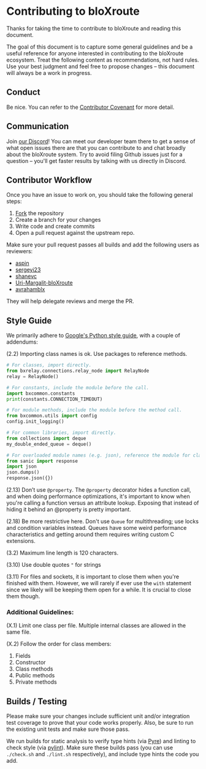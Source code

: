 # Contributing to bloXroute

Thanks for taking the time to contribute to bloXroute and reading this document.

The goal of this document is to capture some general guidelines and be a useful reference for anyone interested in 
contributing to the bloXroute ecosystem. Treat the following content as recommendations, not hard rules. Use your best
judgment and feel free to propose changes – this document will always be a work in progress.

## Conduct

Be nice. You can refer to the [Contributor Covenant] for more detail.

## Communication

Join [our Discord]! You can meet our developer team there to get a sense of what open issues there are that you can 
contribute to and chat broadly about the bloXroute system. Try to avoid filing Github issues just for a question – 
you'll get faster results by talking with us directly in Discord.

## Contributor Workflow

Once you have an issue to work on, you should take the following general steps:

1. [Fork] the repository
2. Create a branch for your changes
3. Write code and create commits
4. Open a pull request against the upstream repo. 

Make sure your pull request passes all builds and add the following users as reviewers:
 * [aspin]
 * [sergeyi23]
 * [shanevc]
 * [Uri-Margalit-bloXroute][urim]
 * [avrahamblx]
 
They will help delegate reviews and merge the PR.

## Style Guide

We primarily adhere to [Google's Python style guide][style], with a couple of addendums:

(2.2) Importing class names is ok. Use packages to reference methods.

```python
# For classes, import directly.
from bxrelay.connections.relay_node import RelayNode
relay = RelayNode()

# For constants, include the module before the call.
import bxcommon.constants
print(constants.CONNECTION_TIMEOUT)

# For module methods, include the module before the method call.
from bxcommon.utils import config
config.init_logging()

# For common libraries, import directly.
from collections import deque
my_double_ended_queue = deque()

# For overloaded module names (e.g. json), reference the module for clarity.
from sanic import response
import json
json.dumps()
response.json({})
```

(2.13) Don’t use `@property`. The `@property` decorator hides a function call, and when doing performance 
optimizations, it's important to know when you're calling a function versus an attribute lookup. Exposing that 
instead of hiding it behind an @property is pretty important. 

(2.18) Be more restrictive here. Don't use `Queue` for multithreading; use locks and condition variables instead. 
Queues have some weird performance characteristics and getting around them requires writing custom C extensions.

(3.2) Maximum line length is 120 characters.

(3.10) Use double quotes `"` for strings

(3.11) For files and sockets, it is important to close them when you're finished with them. 
However, we will rarely if ever use the `with` statement since we likely will be keeping them open for a while. 
It is crucial to close them though.

### Additional Guidelines:

(X.1) Limit one class per file. Multiple internal classes are allowed in the same file.

(X.2) Follow the order for class members:
1. Fields
2. Constructor
3. Class methods
4. Public methods
5. Private methods 

## Builds / Testing

Please make sure your changes include sufficient unit and/or integration test coverage to prove that your code works 
properly. Also, be sure to run the existing unit tests and make sure those pass.

We run builds for static analysis to verify type hints (via [Pyre][pyre]) and linting to check style (via [pylint]).
Make sure these builds pass (you can use `./check.sh` and `./lint.sh` respectively), and include type hints the code
you add.


[Contributor Covenant]: https://www.contributor-covenant.org/version/1/4/code-of-conduct.html
[our Discord]: https://discord.gg/jHgpN8b
[Fork]: https://help.github.com/en/github/getting-started-with-github/fork-a-repo
[aspin]: https://github.com/aspin
[sergeyi23]: https://github.com/sergeyi23
[shanevc]: https://github.com/shanevc
[urim]: https://github.com/Uri-Margalit-bloXroute
[avrahamblx]: https://github.com/avrahamblx
[style]: https://github.com/google/styleguide/blob/gh-pages/pyguide.md
[pyre]: https://pyre-check.org/
[pylint]: https://www.pylint.org/